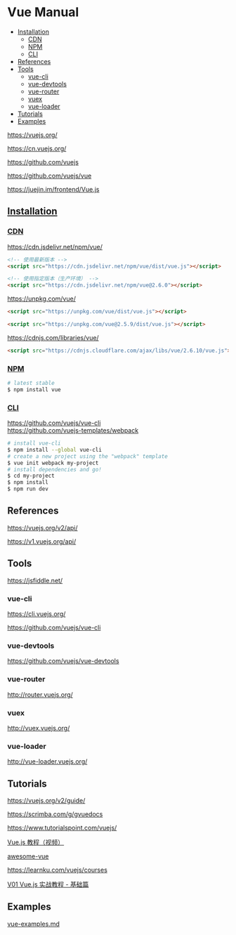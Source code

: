 <!-- omit in toc -->
# Vue Manual

- [Installation](#installation)
  - [CDN](#cdn)
  - [NPM](#npm)
  - [CLI](#cli)
- [References](#references)
- [Tools](#tools)
  - [vue-cli](#vue-cli)
  - [vue-devtools](#vue-devtools)
  - [vue-router](#vue-router)
  - [vuex](#vuex)
  - [vue-loader](#vue-loader)
- [Tutorials](#tutorials)
- [Examples](#examples)

<https://vuejs.org/>

<https://cn.vuejs.org/>

<https://github.com/vuejs>

<https://github.com/vuejs/vue>

<https://juejin.im/frontend/Vue.js>

## [Installation](https://cn.vuejs.org/v2/guide/installation.html)

### [CDN](https://cn.vuejs.org/v2/guide/installation.html#CDN)

<https://cdn.jsdelivr.net/npm/vue/>

```html
<!-- 使用最新版本 -->
<script src="https://cdn.jsdelivr.net/npm/vue/dist/vue.js"></script>

<!-- 使用指定版本（生产环境） -->
<script src="https://cdn.jsdelivr.net/npm/vue@2.6.0"></script>
```

<https://unpkg.com/vue/>

```html
<script src="https://unpkg.com/vue/dist/vue.js"></script>

<script src="https://unpkg.com/vue@2.5.9/dist/vue.js"></script>
```

<https://cdnjs.com/libraries/vue/>

```html
<script src="https://cdnjs.cloudflare.com/ajax/libs/vue/2.6.10/vue.js"></script>
```

### [NPM](https://vuejs.org/v2/guide/installation.html#NPM)

```bash
# latest stable
$ npm install vue
```

### [CLI](https://vuejs.org/v2/guide/installation.html#CLI)

https://github.com/vuejs/vue-cli \
https://github.com/vuejs-templates/webpack

```bash
# install vue-cli
$ npm install --global vue-cli
# create a new project using the "webpack" template
$ vue init webpack my-project
# install dependencies and go!
$ cd my-project
$ npm install
$ npm run dev
```

## References

<https://vuejs.org/v2/api/>

<https://v1.vuejs.org/api/>

## Tools

<https://jsfiddle.net/>

### vue-cli

<https://cli.vuejs.org/>

<https://github.com/vuejs/vue-cli>

### vue-devtools

<https://github.com/vuejs/vue-devtools>

### vue-router

<http://router.vuejs.org/>

### vuex

<http://vuex.vuejs.org/>

### vue-loader

<http://vue-loader.vuejs.org/>

## Tutorials

https://vuejs.org/v2/guide/

<https://scrimba.com/g/gvuedocs>

https://www.tutorialspoint.com/vuejs/

[Vue.js 教程（视频）](https://learning.dcloud.io)

[awesome-vue](https://github.com/vuejs/awesome-vue)

<https://learnku.com/vuejs/courses>

[V01 Vue.js 实战教程 - 基础篇](https://learnku.com/courses/vuejs-essential)

## Examples

[vue-examples.md](vue-examples.md)

